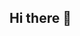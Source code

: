 ## Hi there 👋

<!--
**CamilleThHEIG/CamilleThHEIG** is a ✨ _special_ ✨ repository because its `README.md` (this file) appears on your GitHub profile.

Reach me at : camilletheubet@proton.me

-->
